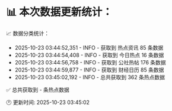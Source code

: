 📊 本次数据更新统计：
==========================

📈 数据分类统计：
- 2025-10-23 03:44:52,351 - INFO - 获取到 热点资讯 85 条数据
- 2025-10-23 03:44:54,408 - INFO - 获取到 今日热点 16 条数据
- 2025-10-23 03:44:56,758 - INFO - 获取到 公社热帖 176 条数据
- 2025-10-23 03:44:59,877 - INFO - 获取到 财经日历 85 条数据
- 2025-10-23 03:45:02,192 - INFO - 总共获取到 362 条热点数据

✅ 总共获取到 - 条热点数据

🕐 更新时间: 2025-10-23 03:45:02
